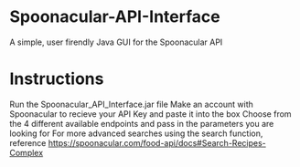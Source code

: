 # Spoonacular-API-Interface
A simple, user firendly Java GUI for the Spoonacular API

# Instructions
Run the Spoonacular_API_Interface.jar file
Make an account with Spoonacular to recieve your API Key and paste it into the box
Choose from the 4 different available endpoints and pass in the parameters you are looking for
For more advanced searches using the search function, reference https://spoonacular.com/food-api/docs#Search-Recipes-Complex
